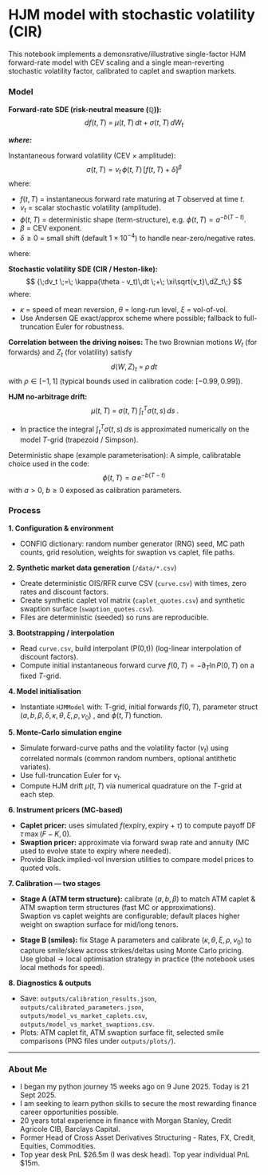 # HJM model with stochastic volatility (CIR)

This notebook implements a demonsrative/illustrative single-factor HJM forward-rate model with CEV scaling and a single mean-reverting stochastic volatility factor, calibrated to caplet and swaption markets.


### Model

**Forward-rate SDE (risk-neutral measure $(\mathbb{Q})$):**
$$
{\;df(t,T) \;=\; \mu(t,T)\,dt \;+\; \sigma(t,T)\,dW_t\;}
$$

**_where:_**

Instantaneous forward volatility (CEV × amplitude):
$$
{\sigma(t,T) = v_t\,\phi(t,T)\,\bigl[f(t,T)+\delta\bigr]^{\beta}}
$$
where: 
- $f(t,T)$ = instantaneous forward rate maturing at $T$ observed at time $t$.  
- $v_t$ = scalar stochastic volatility (amplitude).  
- $\phi(t,T)$ = deterministic shape (term-structure), e.g. $\phi(t,T) = a^{-b(T-t)}$.  
- $\beta$ = CEV exponent.  
- $\delta \geq 0$ = small shift (default $1\times 10^{-4}$) to handle near-zero/negative rates.  

where:

**Stochastic volatility SDE (CIR / Heston-like):**
$$
{\;dv_t \;=\; \kappa(\theta - v_t)\,dt \;+\; \xi\sqrt{v_t}\,dZ_t\;}
$$
where:
- $\kappa$ = speed of mean reversion, $\theta$ = long-run level, $\xi$ = vol-of-vol.  
- Use Andersen QE exact/approx scheme where possible; fallback to full-truncation Euler for robustness.

**Correlation between the driving noises:**
The two Brownian motions $W_t$ (for forwards) and $Z_t$ (for volatility) satisfy
$$
{\;d\langle W,Z\rangle_t \;=\; \rho\,dt\;}
$$
with $\rho \in [-1,1]$ (typical bounds used in calibration code: $[-0.99,0.99]$).

**HJM no-arbitrage drift:**
$$
{\;\mu(t,T) \;=\; \sigma(t,T)\,\int_{t}^{T}\sigma(t,s)\,ds\;.}
$$
- In practice the integral $\int_t^T \sigma(t,s)\,ds$ is approximated numerically on the model $T$-grid (trapezoid / Simpson).

Deterministic shape (example parameterisation):
A simple, calibratable choice used in the code:
$$
\phi(t,T) = a \, e^{-b (T - t)} 
$$
with $a > 0$, $b \ge 0$ exposed as calibration parameters.



### Process

**1. Configuration & environment**  
   - CONFIG dictionary: random number generator (RNG) seed, MC path counts, grid resolution, weights for swaption vs caplet, file paths.

**2. Synthetic market data generation** (`/data/*.csv`)  
   - Create deterministic OIS/RFR curve CSV (`curve.csv`) with times, zero rates and discount factors.  
   - Create synthetic caplet vol matrix (`caplet_quotes.csv`) and synthetic swaption surface (`swaption_quotes.csv`).  
   - Files are deterministic (seeded) so runs are reproducible.

**3. Bootstrapping / interpolation**  
   - Read `curve.csv`, build interpolant \(P(0,t)\) (log-linear interpolation of discount factors).  
   - Compute initial instantaneous forward curve $f(0,T) = -\partial_T \ln P(0,T)$ on a fixed $T$-grid.

**4. Model initialisation**  
   - Instantiate `HJMModel` with: T-grid, initial forwards $f(0,T)$, parameter struct ($a, b, \beta, \delta, \kappa, \theta, \xi, \rho, v_0$)
, and $\phi(t,T)$ function.

**5. Monte-Carlo simulation engine**  
   - Simulate forward-curve paths and the volatility factor $(v_t)$ using correlated normals (common random numbers, optional antithetic variates).  
   - Use full-truncation Euler for $v_t$.  
   - Compute HJM drift $\mu(t,T)$ via numerical quadrature on the $T$-grid at each step.  

**6. Instrument pricers (MC-based)**  
   - **Caplet pricer:** uses simulated $f(\text{expiry}, \text{expiry}+\tau)$ to compute payoff $\mathrm{DF}\,\tau\,\max(F-K,0)$.
   - **Swaption pricer:** approximate via forward swap rate and annuity (MC used to evolve state to expiry where needed).  
   - Provide Black implied-vol inversion utilities to compare model prices to quoted vols.

**7. Calibration — two stages**  
   - **Stage A (ATM term structure):** calibrate $(a,b,\beta)$ to match ATM caplet & ATM swaption term structures (fast MC or approximations).  
  Swaption vs caplet weights are configurable; default places higher weight on swaption surface for mid/long tenors.  

   - **Stage B (smiles):** fix Stage A parameters and calibrate $(\kappa,\theta,\xi,\rho,v_0)$ to capture smile/skew across strikes/deltas using Monte Carlo pricing.  
  Use global $\rightarrow$ local optimisation strategy in practice (the notebook uses local methods for speed).  


**8. Diagnostics & outputs**  
   - Save: `outputs/calibration_results.json`, `outputs/calibrated_parameters.json`, `outputs/model_vs_market_caplets.csv`, `outputs/model_vs_market_swaptions.csv`.  
   - Plots: ATM caplet fit, ATM swaption surface fit, selected smile comparisons (PNG files under `outputs/plots/`).


---
### About Me

- I began my python journey 15 weeks ago on 9 June 2025. Today is 21 Sept 2025. 
- I am seeking to learn python skills to secure the most rewarding finance career opportunities possible. 
- 20 years total experience in finance with Morgan Stanley, Credit Agricole CIB, Barclays Capital.
- Former Head of Cross Asset Derivatives Structuring - Rates, FX, Credit, Equities, Commodities.
- Top year desk PnL $26.5m (I was desk head). Top year individual PnL $15m. 
